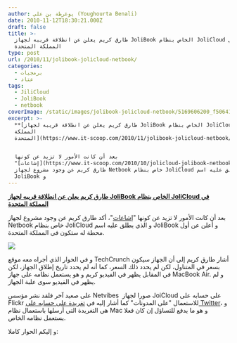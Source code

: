 ```yaml
---
author: يوغرطة بن علي (Youghourta Benali)
date: 2010-11-12T18:30:21.000Z
draft: false
title: >-
  طارق كريم يعلن عن انطلاقة قريبه لجهاز JoliBook الخاص بنظام JoliCloud في
  المملكة المتحدة 
type: post
url: /2010/11/jolibook-jolicloud-netbook/
categories:
  - برمجيات
  - عتاد
tags:
  - JiliCloud
  - JoliBook
  - netbook
coverImage: /static/images/jolibook-jolicloud-netbook/5169606200_f5064183c1.jpg
excerpt: >-
  **[طارق كريم يعلن عن انطلاقة قريبه لجهاز JoliBook الخاص بنظام JoliCloud في
  المملكة
  المتحدة](https://www.it-scoop.com/2010/11/jolibook-jolicloud-netbook/)**


  بعد أن كانت الأمور لا تزيد عن كونها
  "[إشاعات](https://www.it-scoop.com/2010/10/jolicloud-jolibook-netbook/)"، أكد
  طارق كريم عن وجود مشروع لجهاز Netbook خاص بنظام JoliCloud و الذي يطلق عليه اسم
  JoliBook و
---
```

**[طارق كريم يعلن عن انطلاقة قريبه لجهاز JoliBook الخاص بنظام JoliCloud في المملكة المتحدة](https://www.it-scoop.com/2010/11/jolibook-jolicloud-netbook/)**

بعد أن كانت الأمور لا تزيد عن كونها "[إشاعات](https://www.it-scoop.com/2010/10/jolicloud-jolibook-netbook/)"، أكد طارق كريم عن وجود مشروع لجهاز Netbook خاص بنظام JoliCloud و الذي يطلق عليه اسم JoliBook و أعلن عن أول محطة له ستكون في المملكة المتحدة.

![](/static/images/jolibook-jolicloud-netbook/5169606200\_f5064183c1.jpg)

و في الحوار الذي أجراه معه موقع TechCrunch أشار طارق كريم إلى أن الجهاز سيكون بسعر في المتناول، لكن لم يحدد ذلك السعر، كما أنه لم يحدد تاريخ إطلاق الجهاز، لكن في المقابل يظهر في الفيديو كريم و هو يستعمل نظامه على جهاز MacBook Air. و لم يظهر في الفيديو سوى علبة الجهاز.

على صعيد آخر فلقد نشر مؤسس Netvibes  صورا لجهاز JoiCloud على حسابه على Flickr للاستعمال "على المدونات" كما أشار إليه في [تغريدة على حسابه على Twitter](http://twitter.com/tariqkrim/status/3094661862260738)، و هي التغريدة التي أرسلها باستعمال نظام Mac و هو ما يدفع للتساؤل إن كان فعلا يستعمل نظامه الخاص.

و إليكم الحوار كاملا:
